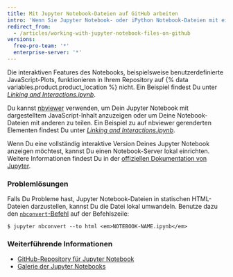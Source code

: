 ```yaml
---
title: Mit Jupyter Notebook-Dateien auf GitHub arbeiten
intro: 'Wenn Sie Jupyter Notebook- oder iPython Notebook-Dateien mit einer *.ipynb*-Erweiterung auf {% data variables.product.product_location %} hinzufügen, werden sie in Ihrem Repository als statische HTML-Dateien gerendert.'
redirect_from:
  - /articles/working-with-jupyter-notebook-files-on-github
versions:
  free-pro-team: '*'
  enterprise-server: '*'
---
```



Die interaktiven Features des Notebooks, beispielsweise benutzerdefinierte JavaScript-Plots, funktionieren in Ihrem Repository auf {% data variables.product.product_location %} nicht. Ein Beispiel findest Du unter [*Linking and Interactions.ipynb*](https://github.com/bokeh/bokeh-notebooks/blob/main/tutorial/06%20-%20Linking%20and%20Interactions.ipynb).

Du kannst [nbviewer](https://nbviewer.jupyter.org/) verwenden, um Dein Jupyter Notebook mit dargestelltem JavaScript-Inhalt anzuzeigen oder um Deine Notebook-Dateien mit anderen zu teilen. Ein Beispiel zu auf nbviewer gerenderten Elementen findest Du unter [*Linking and Interactions.ipynb*](https://nbviewer.jupyter.org/github/bokeh/bokeh-notebooks/blob/main/tutorial/06%20-%20Linking%20and%20Interactions.ipynb).

Wenn Du eine vollständig interaktive Version Deines Jupyter Notebook anzeigen möchtest, kannst Du einen Notebook-Server lokal einrichten. Weitere Informationen findest Du in der [offiziellen Dokumentation von Jupyter](http://jupyter.readthedocs.io/en/latest/index.html).

### Problemlösungen

Falls Du Probleme hast, Jupyter Notebook-Dateien in statischen HTML-Dateien darzustellen, kannst Du die Datei lokal umwandeln. Benutze dazu den [`nbconvert`-Befehl](https://github.com/jupyter/nbconvert) auf der Befehlszeile:

```shell
$ jupyter nbconvert --to html <em>NOTEBOOK-NAME.ipynb</em>
```

### Weiterführende Informationen

- [GitHub-Repository für Jupyter Notebook](https://github.com/jupyter/jupyter_notebook)
- [Galerie der Jupyter Notebooks](https://github.com/jupyter/jupyter/wiki/A-gallery-of-interesting-Jupyter-Notebooks)
